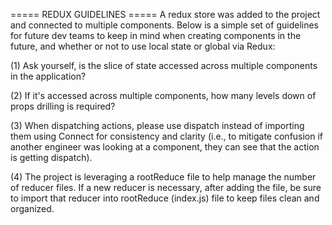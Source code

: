 ===== REDUX GUIDELINES =====
A redux store was added to the project and connected to multiple components. Below is a simple set of guidelines for future dev teams to keep in mind when creating components in the future, and whether or not to use local state or global via Redux:

(1) Ask yourself, is the slice of state accessed across multiple components in the application?

(2) If it's accessed across multiple components, how many levels down of props drilling is required?

(3) When dispatching actions, please use dispatch instead of importing them using Connect for consistency and clarity (i.e., to mitigate confusion if another engineer was looking at a component, they can see that the action is getting dispatch).

(4) The project is leveraging a rootReduce file to help manage the number of reducer files. If a new reducer is necessary, after adding the file, be sure to import that reducer into rootReduce (index.js) file to keep files clean and organized.
